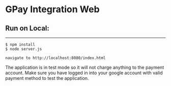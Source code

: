 # GPay Integration Web


## Run on Local:
---
```
$ npm install
$ node server.js

navigate to http://localhost:8080/index.html
```

The application is in test mode so it will not charge anything to the payment account. Make sure you have logged in into your google account with valid payment method to test the application.